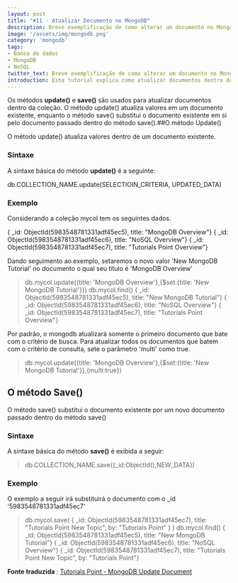 ```yaml
---
layout: post
title: "#11 - Atualizar Documento no MongoDB"
description: Breve exemplificação de como alterar um documento no MongoDB.
image: '/assets/img/mongodb.png'
category: 'mongodb'
tags:
- Banco de dados
- MongoDB
- NoSQL
twitter_text: Breve exemplificação de como alterar um documento no MongoDB.
introduction: Este tutorial explica como atualizar documentos dentro de uma coleção no MongoDB.
---
```

Os métodos **update()** e **save()** são usados para atualizar documentos dentro da coleção. O método update() atualiza valores em um documento existente, enquanto o método save() substitui o documento existente em si pelo documento passado dentro do método save().##O método Update()

O método update() atualiza valores dentro de um documento existente.

### Sintaxe

A sintaxe básica do método **update()** é a seguinte:

db.COLLECTION_NAME.update(SELECTIOIN_CRITERIA, UPDATED_DATA)

### Exemplo

Considerando a coleção mycol tem os seguintes dados.

{ _id: ObjectId(5983548781331adf45ec5), title: "MongoDB Overview"}
{ _id: ObjectId(5983548781331adf45ec6), title: "NoSQL Overview"}
{ _id: ObjectId(5983548781331adf45ec7), title: "Tutorials Point Overview"}

Dando seguimento ao exemplo, setaremos o novo valor 'New MongoDB Tutorial' no documento o qual seu título é 'MongoDB Overview'

>db.mycol.update({title: 'MongoDB Overview'},{$set:{title: 'New MongoDB Tutorial'}})
>db.mycol.find()
{ _id: ObjectId(5983548781331adf45ec5), title: "New MongoDB Tutorial"}
{ _id: ObjectId(5983548781331adf45ec6), title: "NoSQL Overview"}
{ _id: ObjectId(5983548781331adf45ec7), title: "Tutorials Point Overview"}
>

Por padrão, o mongodb atualizará somente o primeiro documento que bate com o critério de busca. Para atualizar todos os documentos que batem com o critério de consulta, sete o parâmetro 'multi' como true.

>db.mycol.update({title: 'MongoDB Overview'},{$set:{title: 'New MongoDB Tutorial'}},{multi:true})

## O método Save()

O método save() substitui o documento existente por um novo documento passado dentro do método save()

### Sintaxe

A sintaxe básica do método **save()** é exibida a seguir:

>db.COLLECTION_NAME.save({_id:ObjectId(),NEW_DATA})

### Exemplo

O exemplo a seguir irá substituirá o documento com o _id '5983548781331adf45ec7'

>db.mycol.save(
{
_id: ObjectId(5983548781331adf45ec7), title: "Tutorials Point New Topic", by: "Tutorials Point"
}
)
>db.mycol.find()
{ _id: ObjectId(5983548781331adf45ec5), title: "New MongoDB Tutorial"}
{ _id: ObjectId(5983548781331adf45ec6), title: "NoSQL Overview"}
{ _id: ObjectId(5983548781331adf45ec7), title: "Tutorials Point New Topic", by: "Tutorials Point"}
>

**Fonte traduzida**
:
[Tutorials Point - MongoDB Update Document](w.tutorialspoint.com/mongodb/mongodb_update_document.htm)
